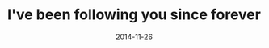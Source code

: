 ---
layout: base.njk
title : 'I&#39;ve been following you since forever' 
view_title : 'I&#39;ve been following you since forever' 
year : '2014' 
date : '2014-11-26' 
img_file : '/drawing/ivebeenfollowingyousinceforever.png' 
html_file : 'ivebeenfollowingyousinceforever' 
next_html : 'youcancometoo.html' 
year_order : '35' 
permalink : "title/{{html_file}}.html"
---